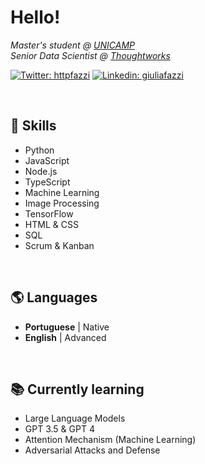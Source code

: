 # Hello!
<p><em>Master's student @ <a href="https://ic.unicamp.br/">UNICAMP</a></br>Senior Data Scientist @ <a href="https://www.thoughtworks.com/">Thoughtworks</a>
</em></p>

[![Twitter: httpfazzi](https://img.shields.io/twitter/follow/httpfazzi?style=social)](https://twitter.com/httpfazzi)
[![Linkedin: giuliafazzi](https://img.shields.io/badge/-giuliafazzi-blue?style=flat-square&logo=Linkedin&logoColor=white&link=https://www.linkedin.com/in/giuliafazzi/)](https://www.linkedin.com/in/giuliafazzi/)

</br>

## 🔧 Skills
- Python
- JavaScript
- Node.js
- TypeScript
- Machine Learning
- Image Processing
- TensorFlow
- HTML & CSS
- SQL
- Scrum & Kanban

</br>

## 🌎 Languages

- **Portuguese**  | Native
- **English**     | Advanced

</br>

## 📚 Currently learning 
- Large Language Models
- GPT 3.5 & GPT 4
- Attention Mechanism (Machine Learning)
- Adversarial Attacks and Defense
